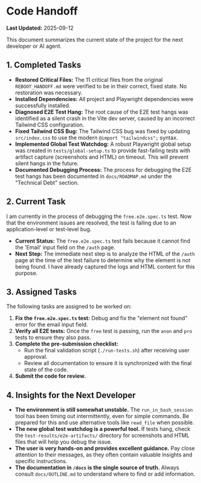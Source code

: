 # Code Handoff

**Last Updated:** 2025-09-12

This document summarizes the current state of the project for the next developer or AI agent.

## 1. Completed Tasks

*   **Restored Critical Files:** The 11 critical files from the original `REBOOT_HANDOFF.md` were verified to be in their correct, fixed state. No restoration was necessary.
*   **Installed Dependencies:** All project and Playwright dependencies were successfully installed.
*   **Diagnosed E2E Test Hang:** The root cause of the E2E test hangs was identified as a silent crash in the Vite dev server, caused by an incorrect Tailwind CSS configuration.
*   **Fixed Tailwind CSS Bug:** The Tailwind CSS bug was fixed by updating `src/index.css` to use the modern `@import "tailwindcss";` syntax.
*   **Implemented Global Test Watchdog:** A robust Playwright global setup was created in `tests/global-setup.ts` to provide fast-failing tests with artifact capture (screenshots and HTML) on timeout. This will prevent silent hangs in the future.
*   **Documented Debugging Process:** The process for debugging the E2E test hangs has been documented in `docs/ROADMAP.md` under the "Technical Debt" section.

## 2. Current Task

I am currently in the process of debugging the `free.e2e.spec.ts` test. Now that the environment issues are resolved, the test is failing due to an application-level or test-level bug.

*   **Current Status:** The `free.e2e.spec.ts` test fails because it cannot find the 'Email' input field on the `/auth` page.
*   **Next Step:** The immediate next step is to analyze the HTML of the `/auth` page at the time of the test failure to determine why the element is not being found. I have already captured the logs and HTML content for this purpose.

## 3. Assigned Tasks

The following tasks are assigned to be worked on:

1.  **Fix the `free.e2e.spec.ts` test:** Debug and fix the "element not found" error for the email input field.
2.  **Verify all E2E tests:** Once the `free` test is passing, run the `anon` and `pro` tests to ensure they also pass.
3.  **Complete the pre-submission checklist:**
    *   Run the final validation script (`./run-tests.sh`) after receiving user approval.
    *   Review all documentation to ensure it is synchronized with the final state of the code.
4.  **Submit the code for review.**

## 4. Insights for the Next Developer

*   **The environment is still somewhat unstable.** The `run_in_bash_session` tool has been timing out intermittently, even for simple commands. Be prepared for this and use alternative tools like `read_file` when possible.
*   **The new global test watchdog is a powerful tool.** If tests hang, check the `test-results/e2e-artifacts/` directory for screenshots and HTML files that will help you debug the issue.
*   **The user is very hands-on and provides excellent guidance.** Pay close attention to their messages, as they often contain valuable insights and specific instructions.
*   **The documentation in `/docs` is the single source of truth.** Always consult `docs/OUTLINE.md` to understand where to find or add information.
